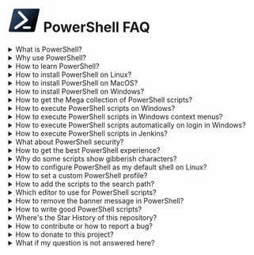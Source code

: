 ![](powershell_black_icon_64x64.png) PowerShell FAQ
===================================================

<details><summary>What is PowerShell?</summary>
 
**PowerShell is a cross-platform task automation solution made up of a command-line shell, a scripting language, and a configuration management framework. PowerShell runs on Linux, Mac OS, and Windows.**
</details>

<details><summary>Why use PowerShell?</summary>
 
* **It's powerful** - fully control your computer.
* **It's easy to learn** - see the tutorial at: https://www.guru99.com/powershell-tutorial.html.
* **It's cross-platform** - available for Linux, Mac OS and Windows.
* **It's open-source and free** - see the Github repository at: https://github.com/PowerShell/PowerShell.
* **It's fully documented** - see the official documentation at: https://docs.microsoft.com/en-us/powershell.
</details>

<details><summary>How to learn PowerShell?</summary>

* **Please find tutorials at:** https://www.guru99.com/powershell-tutorial.html
* **See a cheat sheet at:** [PowerShell/Docs/cheat-sheet.md](cheat-sheet.md)
* **Visit the official PowerShell documentation at:** https://docs.microsoft.com/en-us/powershell/
</details>

<details><summary>How to install PowerShell on Linux?</summary>
 
1. **Execute on Linux with Snap support:**
```
 $ snap install PowerShell
 $ ln -s /snap/bin/pwsh /usr/bin/pwsh
```
2. **Otherwise, visit:** https://github.com/PowerShell/PowerShell **and scroll down to: *Get PowerShell*.**
</details>

<details><summary>How to install PowerShell on MacOS?</summary>

**Please visit:** https://github.com/PowerShell/PowerShell **and scroll down to: 'Get PowerShell'.**
</details>

<details><summary>How to install PowerShell on Windows?</summary>

**It's already preinstalled, but** the script execution policy is *restricted* (forbidden) by default! **Open the *Windows PowerShell (Admin)* console and enter:**
```
> Set-ExecutionPolicy RemoteSigned -Scope CurrentUser
```
**NOTE:** the group policy object (GPO) settings of your organization might disallow changes. In that case contact your system administrator for help.
</details>

<details><summary>How to get the Mega collection of PowerShell scripts?</summary>
 
1. **When using Git, execute in a terminal window:** `git clone https://github.com/fleschutz/PowerShell`
2. **Otherwise, download and unzip it from:** https://github.com/fleschutz/PowerShell/archive/master.zip
</details>

<details><summary>How to execute PowerShell scripts on Windows?</summary>

1. **In the Windows desktop:** right-click the script and select: *Execute with PowerShell*
2. **On the command-line:** launch a terminal application (e.g. *Windows Terminal*), then type: `cd <PATH>`, then: `./<SCRIPT>.ps1`.
3. **By remote login:** use *SSH* to login to the Windows machine, then type: `cd <PATH>`, then: `./<SCRIPT>.ps1`.
4. **By context menu:** see below.
5. **By voice control:** see repo [talk2windows](https://github.com/fleschutz/talk2windows) for more information.
6. **By automation software:** see [Jenkins.io](https://www.jenkins.io) or [AutoHotKey.com](https://www.autohotkey.com/) for more information.
7. **Automatically on login:** see below.
 </details>
 
<details><summary>How to execute PowerShell scripts in Windows context menus?</summary>
   
* To enable "right-click > New > Windows PowerShell Script" execute `Add_ps1_to_New_context_menu.reg` in subfolder [Data/](../Data)
* To disable this execute `Remove_ps1_from_New_context_menu.reg` in subfolder [Data/](../Data)
</details>

<details><summary>How to execute PowerShell scripts automatically on login in Windows?</summary>

1. **Open the *File Explorer* with your Autostart folder** (usually at: `C:\Users\YOUR_USERNAME\AppData\Roaming\Microsoft\Windows\Start Menu\Programs\Startup`).
2. **Copy the script (or a link to it) into this folder.**
</details>
 
<details><summary>How to execute PowerShell scripts in Jenkins?</summary>
 
1. **Install the Jenkins plugin:** `PowerShell plugin` (it uses PowerShell.exe on Windows and pwsh on Linux).
2. **Add or reference your PowerShell scripts in the Jenkins jobs or in your Jenkinsfiles.**
</details>

<details><summary>What about PowerShell security?</summary>

1. **Do NOT execute scripts from untrusted sources!**
2. **Check the script content for strange things (that's impossible for executables).**
3. **Prefer SSH Remoting instead of PowerShell Remoting**
4. **More recommendations by NSA and cyber security centers in the U.S. (CISA), New Zealand (NZ NCSC), and the U.K. (NCSC-UK) can be found here:** https://media.defense.gov/2022/Jun/22/2003021689/-1/-1/1/CSI_KEEPING_POWERSHELL_SECURITY_MEASURES_TO_USE_AND_EMBRACE_20220622.PDF
 </details>

 <details><summary>How to get the best PowerShell experience?</summary>

1. **Install *PowerShell* on all your Linux/Mac OS/Windows machines and configure it as default shell.**
2. **For remote control install *SSH client & server* on all your Linux/Mac OS/Windows machines.**
3. **Install the free *Windows Terminal* on Windows with 50% transparency, font 'Fira Code' and no PowerShell banner message.**
4. **To edit PowerShell scripts install the free *Visual Studio Code* with plugin 'PowerShell'.**
5. **Install the *Mega Collection of PowerShell scripts* and set the PATH environment variable to it.**
6. **Use an own PowerShell profile, e.g. execute: './update-powershell-profile.ps1'**
</details>


<details><summary>Why do some scripts show gibberish characters?</summary>
  
**Your current terminal application doesn't support Unicode characters used by those PowerShell scripts.**

**Use a modern one such as *Windows Terminal*, please.**
</details>

<details><summary>How to configure PowerShell as my default shell on Linux?</summary>
  
1. Make sure PowerShell is installed, then **execute: `chsh -s /usr/bin/pwsh USERNAME`** (replace USERNAME by your user name).
2. In case you experience an "invalid shell" error, **add the line "/usr/bin/pwsh" to /etc/shells.**
</details>

<details><summary>How to set a custom PowerShell profile?</summary>
   
**Execute: `./update-powershell-profile.ps1` in the *Scripts* subfolder, this will install **my-profile.ps1** as your PowerShell profile. It's a nice looking basic profile and can easily be adapted to your needs.**
</details>

 <details><summary>How to add the scripts to the search path?</summary>

Want to use the PowerShell scripts everywhere on the command-line? Then you need to add the Scripts/ subfolder to the search path:

* **On Linux using Bash:** edit .profile in your home directory and add the line: PATH="$PATH:/path/to/PowerShell/scripts (replace '/path/to/)."
* **On Windows:** open Settings > System > About > Advanced system settings > Environment Variables, edit the user's variable "Path", and add the full path to the Scripts/ directory.
   </details>

<details><summary>Which editor to use for PowerShell scripts?</summary>

* **Visual Studio Code** - it supports syntax highlighting, on-the-fly problem checking and an integrated PowerShell Console (available for free on Linux, Mac OS and Windows, now recommended by Microsoft).
* **PowerShell ISE** (Integrated Scripting Environment) - the former official PowerShell development environment included with Microsoft Windows.
* **PowerShell Studio** - a powerful PowerShell IDE with module, help, and user interface development tools, high DPI support and regular updates.
* **PowerShell Plus** - an all in one IDE.
* **Atom package** - an add-on with PowerShell language support for Atom.
* **SublimeText package** - an add-on with PowerShell language support for Sublime Text.
* or simply your **favorite text editor** as an alternative.
</details>

<details><summary>How to remove the banner message in PowerShell?</summary>

* **In general:** start powershell.exe with option '-nologo'.
* **For Windows Terminal:** open Settings > Profiles > Windows PowerShell > Command line and add " -nologo".
</details>

<details><summary>How to write good PowerShell scripts?</summary>
 
**Good PowerShell scripts are both user-friendly and platform-independent. As a starting point I recommend the following:**

* Use the `<verb>-<noun>.ps1` scheme for filenames (e.g. *new-symlink.ps1*). Official approved verbs can be found here: [https://learn.microsoft.com/en-us/powershell/scripting/developer/cmdlet/approved-verbs-for-windows-powershell-commands](https://learn.microsoft.com/en-us/powershell/scripting/developer/cmdlet/approved-verbs-for-windows-powershell-commands)
* Use **UTF-8 BOM** encoding to support Unicode characters in the script.
* Add a **comment-based help** at the beginning with: `.SYNOPSIS`, `.DESCRIPTION`, `.PARAMETER`, `.EXAMPLE`, `.LINK`, and `.NOTES`.
* Check the **requirements** for the script, e.g. `#Requires -RunAsAdministrator`, or `#Requires -Version 3`
* Prefer **command-line options**, else ask the user for help
* Recommended is **Set-StrictMode -Version Latest** to enable additional error checking.
* For readibility use **lowerCamelCase** to name variables, functions, etc.
* Set execute file permissions for Linux: **chmod a+rx <filename>**
* On success exit with error code 0 (**exit 0**), otherwise print the error with keyword **ERROR:** (to support log parsers) and exit the error code (mostly 1)
 </details>

<details><summary>Where's the Star History of this repository?</summary>
    
[![Star History Chart](https://api.star-history.com/svg?repos=fleschutz/PowerShell&type=Date)](https://star-history.com/#fleschutz/PowerShell&Date)
</details>

<details><summary>How to contribute or how to report a bug?</summary>

**If you find something bad (like a bug, error, or any issue), please report it here by opening an Issue.**

**Or even better: Fork the repository, add or fix the script and submit a pull request, so others can participate too.**
</details>

<details><summary>How to donate to this project?</summary>

**Thanks a lot! Just follow this link:** [https://www.paypal.com/paypalme/Fleschutz](https://www.paypal.com/paypalme/Fleschutz)
</details>

<details><summary>What if my question is not answered here?</summary>
 
**Just send your question by e-mail to:** `markus.fleschutz [at] gmail.com`
</details>
